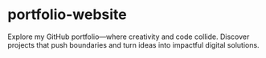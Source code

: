 # portfolio-website
Explore my GitHub portfolio—where creativity and code collide. Discover projects that push boundaries and turn ideas into impactful digital solutions.
